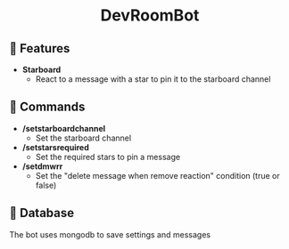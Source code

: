<h1 align="center">DevRoomBot</h1>

## 📗 Features

- **Starboard**
    - React to a message with a star to pin it to the starboard channel

## 🔖 Commands

- **/setstarboardchannel**
    - Set the starboard channel
- **/setstarsrequired**
    - Set the required stars to pin a message
- **/setdmwrr**
    - Set the "delete message when remove reaction" condition (true or false)

## 🔰 Database
The bot uses mongodb to save settings and messages